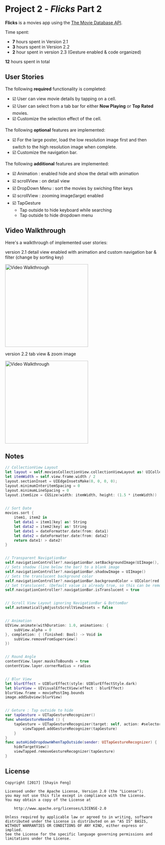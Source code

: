 # Project 2 - *Flicks* Part 2

**Flicks** is a movies app using the [The Movie Database API](http://docs.themoviedb.apiary.io/#).

Time spent: 

- **7** hours spent in Version 2.1
- **3** hours spent in Version 2.2
- **2** hour spent in version 2.3 (Gesture enabled & code organized)

**12** hours spent in total

## User Stories

The following **required** functionality is completed:

- ☑️ User can view movie details by tapping on a cell.
- ☑️ User can select from a tab bar for either **Now Playing** or **Top Rated** movies.
- ☑️ Customize the selection effect of the cell.

The following **optional** features are implemented:

- ☑️ For the large poster, load the low resolution image first and then switch to the high resolution image when complete.
- ☑️ Customize the navigation bar.

The following **additional** features are implemented:

- ☑️ Animation : enabled hide and show the detail with animation
- ☑️ scrollView : on detail view
- ☑️ DropDown Menu : sort the movies by swiching filter keys
- ☑️ scrollView : zooming image(large) enabled
- ☑️ TapGesture 
  - Tap outside to hide keyboard while searching
  - Tap outside to hide dropdown menu


## Video Walkthrough 

Here's a walkthrough of implemented user stories:

version 2.1 detail view enabled with animation and custom navigation bar & filter (change by sorting key)

<img src='https://github.com/sine27/Flicks/blob/master/demo/assign2-1detail&filter.gif' title='tip calculation' width='270' alt='Video Walkthrough' />

version 2.2 tab view & zoom image

<img src='https://github.com/sine27/Flicks/blob/master/demo/assign2-2tabView.gif' title='tip calculation' width='270' alt='Video Walkthrough' />

## Notes

```swift
// CollectionView Layout
let layout = self.moviesCollectionView.collectionViewLayout as! UICollectionViewFlowLayout
let itemWidth = self.view.frame.width / 2
layout.sectionInset = UIEdgeInsetsMake(0, 0, 0, 0);
layout.minimumInteritemSpacing = 0
layout.minimumLineSpacing = 0
layout.itemSize = CGSize(width: itemWidth, height: (1.5 * itemWidth))
  

// Sort Date
movies.sort {
    item1, item2 in
    let data1 = item1[key] as! String
    let data2 = item2[key] as! String
    let date1 = dateFormatter.date(from: data1)
    let date2 = dateFormatter.date(from: data2)
    return date1! > date2!
}


// Transparent NavigationBar
self.navigationController?.navigationBar.setBackgroundImage(UIImage(), for: .default)
// Sets shadow (line below the bar) to a blank image
self.navigationController?.navigationBar.shadowImage = UIImage()
// Sets the translucent background color
self.navigationController?.navigationBar.backgroundColor = UIColor(red: 0.0, green: 0.0, blue: 0.0, alpha: 0.0)
// Set translucent. (Default value is already true, so this can be removed if desired.)
self.navigationController?.navigationBar.isTranslucent = true


// Scroll View Layout ignoring NavigationBar & BottomBar
self.automaticallyAdjustsScrollViewInsets = false


// Animation
UIView.animate(withDuration: 1.0, animations: {
    subView.alpha = 0
}, completion: { (finished: Bool) -> Void in
    subView.removeFromSuperview()
})


// Round Angle
contentView.layer.masksToBounds = true
contentView.layer.cornerRadius = radius


// Blur View
let blurEffect = UIBlurEffect(style: UIBlurEffectStyle.dark)
let blurView = UIVisualEffectView(effect : blurEffect)
blurView.frame = moviePostImg.bounds
image.addSubview(blurView)


// Geture : Tap outside to hide
var tapGesture = UITapGestureRecognizer()
func whenGestureNeeded () {
    tapGesture = UITapGestureRecognizer(target: self, action: #selector(MoviesViewController.autoHideWhenTapOutside(sender: )))
        viewTapped.addGestureRecognizer(tapGesture)
    }
}
func autoHideDropdownWhenTapOutside(sender: UITapGestureRecognizer) {
    hideTargetView()
    viewTapped.removeGestureRecognizer(tapGesture)
}

```

## License

    Copyright [2017] [Shayin Feng]

    Licensed under the Apache License, Version 2.0 (the "License");
    you may not use this file except in compliance with the License.
    You may obtain a copy of the License at

        http://www.apache.org/licenses/LICENSE-2.0

    Unless required by applicable law or agreed to in writing, software
    distributed under the License is distributed on an "AS IS" BASIS,
    WITHOUT WARRANTIES OR CONDITIONS OF ANY KIND, either express or implied.
    See the License for the specific language governing permissions and
    limitations under the License.
